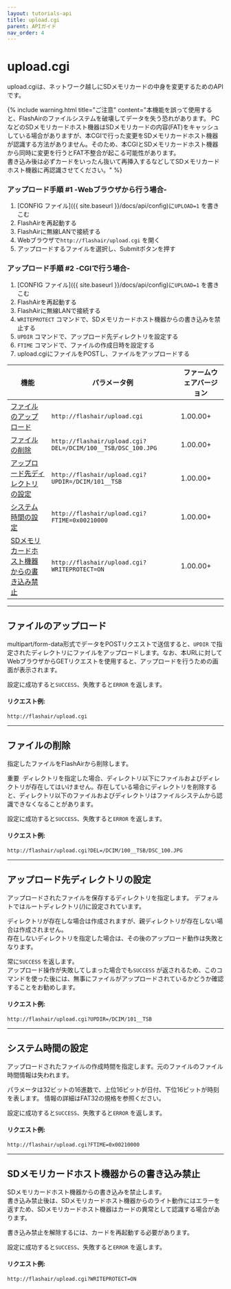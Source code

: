 ```yaml
---
layout: tutorials-api
title: upload.cgi
parent: APIガイド
nav_order: 4
---
```


# upload.cgi

upload.cgiは、ネットワーク越しにSDメモリカードの中身を変更するためのAPIです。

{% include warning.html title="ご注意" content="本機能を誤って使用すると、FlashAirのファイルシステムを破壊してデータを失う恐れがあります。 PCなどのSDメモリカードホスト機器はSDメモリカードの内容(FAT)をキャッシュしている場合がありますが、本CGIで行った変更をSDメモリカードホスト機器が認識する方法がありません。そのため、本CGIとSDメモリカードホスト機器から同時に変更を行うとFAT不整合が起こる可能性があります。<br />書き込み後は必ずカードをいったん抜いて再挿入するなどしてSDメモリカードホスト機器に再認識させてください。" %}


### アップロード手順 #1 -Webブラウザから行う場合-

1.  [CONFIG ファイル]({{ site.baseurl }}/docs/api/config)に`UPLOAD=1` を書きこむ
2.  FlashAirを再起動する
3.  FlashAirに無線LANで接続する
4.  Webブラウザで`http://flashair/upload.cgi` を開く
5.  アップロードするファイルを選択し、Submitボタンを押す

### アップロード手順 #2 -CGIで行う場合-

1.  [CONFIG ファイル]({{ site.baseurl }}/docs/api/config)に`UPLOAD=1` を書きこむ
2.  FlashAirを再起動する
3.  FlashAirに無線LANで接続する
4.  `WRITEPROTECT` コマンドで、SDメモリカードホスト機器からの書き込みを禁止する
5.  `UPDIR` コマンドで、アップロード先ディレクトリを設定する
6.  `FTIME` コマンドで、ファイルの作成日時を設定する
7.  upload.cgiにファイルをPOSTし、ファイルをアップロードする  


機能                                                    | パラメータ例                                           | ファームウェアバージョン
------------------------------------------------------- | --------------------------------------------------------- | ------------
[ファイルのアップロード](#upload)                         | `http://flashair/upload.cgi`                                | 1.00.00+    
[ファイルの削除](#delete)                                | `http://flashair/upload.cgi?DEL=/DCIM/100__TSB/DSC_100.JPG` | 1.00.00+    
[アップロード先ディレクトリの設定](#updir)                 | `http://flashair/upload.cgi?UPDIR=/DCIM/101__TSB`           | 1.00.00+    
[システム時間の設定](#ftime)                              | `http://flashair/upload.cgi?FTIME=0x00210000`               | 1.00.00+    
[SDメモリカードホスト機器からの書き込み禁止](#writeprotect) | `http://flashair/upload.cgi?WRITEPROTECT=ON`                | 1.00.00+      

---
<h2 id="upload">ファイルのアップロード</h2>

multipart/form-data形式でデータをPOSTリクエストで送信すると、`UPDIR` で指定されたディレクトリにファイルをアップロードします。なお、本URLに対してWebブラウザからGETリクエストを使用すると、アップロードを行うための画面が表示されます。

設定に成功すると`SUCCESS`、失敗すると`ERROR` を返します。

#### リクエスト例:

`http://flashair/upload.cgi`

---
<h2 id="delete">ファイルの削除</h2>

指定したファイルをFlashAirから削除します。

<span class="badge label-red">重要</span>&nbsp; ディレクトリを指定した場合、ディレクトリ以下にファイルおよびディレクトリが存在してはいけません。存在している場合にディレクトリを削除すると、ディレクトリ以下のファイルおよびディレクトリはファイルシステムから認識できなくなることがあります。

設定に成功すると`SUCCESS`、失敗すると`ERROR` を返します。

#### リクエスト例:

`http://flashair/upload.cgi?DEL=/DCIM/100__TSB/DSC_100.JPG`

---
<h2 id="updir">アップロード先ディレクトリの設定</h2>

アップロードされたファイルを保存するディレクトリを指定します。 デフォルトではルートディレクトリ(/)に設定されています。

ディレクトリが存在しな場合は作成されますが、親ディレクトリが存在しない場合は作成されません。<br>存在しないディレクトリを指定した場合は、その後のアップロード動作は失敗となります。

常に`SUCCESS` を返します。<br>
アップロード操作が失敗してしまった場合でも`SUCCESS` が返されるため、このコマンドを使った後には、無事にファイルがアップロードされているかどうか確認することをお勧めします。 

#### リクエスト例:

`http://flashair/upload.cgi?UPDIR=/DCIM/101__TSB`

---
<h2 id="ftime">システム時間の設定</h2>

アップロードされたファイルの作成時間を指定します。元のファイルのファイル時間情報は失われます。

パラメータは32ビットの16進数で、上位16ビットが日付、下位16ビットが時刻を表します。 情報の詳細はFAT32の規格を参照ください。

設定に成功すると`SUCCESS`、失敗すると`ERROR` を返します。

#### リクエスト例:

`http://flashair/upload.cgi?FTIME=0x00210000`

---
<h2 id="writeprotect">SDメモリカードホスト機器からの書き込み禁止</h2>

SDメモリカードホスト機器からの書き込みを禁止します。<br>
書き込み禁止後は、SDメモリカードホスト機器からのライト動作にはエラーを返すため、SDメモリカードホスト機器はカードの異常として認識する場合があります。

書き込み禁止を解除するには、カードを再起動する必要があります。

設定に成功すると`SUCCESS`、失敗すると`ERROR` を返します。

#### リクエスト例:

`http://flashair/upload.cgi?WRITEPROTECT=ON`
